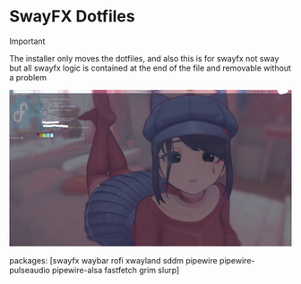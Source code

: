 # SwayFX Dotfiles

> [!IMPORTANT]  
> The installer only moves the dotfiles, and also this is for swayfx not sway but all swayfx logic is contained at the end of the file and removable without a problem

![Screenshot](https://github.com/Jerryslang/dotfiles/blob/main/.github/scrn-2025-06-01-21-15-50.png?raw=true)

packages:
[swayfx waybar rofi xwayland sddm pipewire pipewire-pulseaudio pipewire-alsa fastfetch grim slurp]
